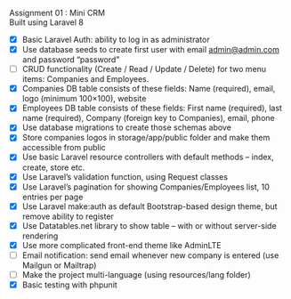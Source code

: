 Assignment 01 : Mini CRM\
Built using Laravel 8

-   [x] Basic Laravel Auth: ability to log in as administrator
-   [x] Use database seeds to create first user with email admin@admin.com and password “password”
-   [ ] CRUD functionality (Create / Read / Update / Delete) for two menu items: Companies and Employees.
-   [x] Companies DB table consists of these fields: Name (required), email, logo (minimum 100×100), website
-   [x] Employees DB table consists of these fields: First name (required), last name (required), Company (foreign key to Companies), email, phone
-   [x] Use database migrations to create those schemas above
-   [x] Store companies logos in storage/app/public folder and make them accessible from public
-   [x] Use basic Laravel resource controllers with default methods – index, create, store etc.
-   [x] Use Laravel’s validation function, using Request classes
-   [x] Use Laravel’s pagination for showing Companies/Employees list, 10 entries per page
-   [x] Use Laravel make:auth as default Bootstrap-based design theme, but remove ability to register
-   [x] Use Datatables.net library to show table – with or without server-side rendering
-   [x] Use more complicated front-end theme like AdminLTE
-   [ ] Email notification: send email whenever new company is entered (use Mailgun or Mailtrap)
-   [ ] Make the project multi-language (using resources/lang folder)
-   [x] Basic testing with phpunit

